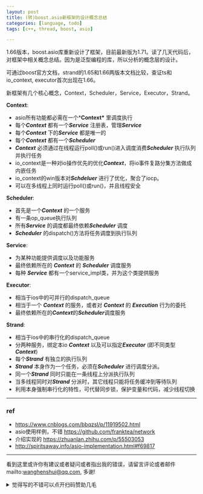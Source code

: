 ```yaml
---
layout: post
title: (转)boost.asio新框架的设计概念总结
categories: [language, todo]
tags: [c++, thread, boost, asio]

---
```



1.66版本，boost.asio库重新设计了框架，目前最新版为1.71。读了几天代码后，对框架中相关概念总结。因为是泛型编程的库，所以分析的概念层的设计。

可通过boost官方文档，strand的1.65和1.66两版本文档比较，查证ts和io_context, executor首次出现在1.66。

新框架有几个核心概念，Context，Scheduler，Service，Executor，Strand。

**Context**:

- asio所有功能都必需在一个***Context\*** 里调度执行
- 每个***Context*** 都有一个***Service*** 注册表，管理***Service***
-  每个***Context*** 下的***Service*** 都是唯一的
-  每个***Context*** 都有一个***Scheduler***
-  ***Context*** 必须通过在线程运行poll()或run()进入调度消费***Scheduler*** 执行队列并执行任务
-  io_context是一种对io操作优先的优化***Context***，将io事件复路分集方法做成内嵌任务
-  io_context的win版本对***Schdeluer*** 进行了优化，聚合了iocp。
-  可以在多线程上同时运行poll()或run()，并且线程安全

**Scheduler**:

- 首先是一个***Context*** 的一个服务
- 有一条op_queue执行队列
- 所有***Service*** 的调度都最终依赖***Scheduler*** 调度
- ***Scheduler*** 的dispatch()方法将任务调度到执行队列

**Service**:

- 为某种功能提供调度以及功能服务
- 最终依赖所在的 ***Context*** 的 ***Scheduler*** 调度服务
- 每种 ***Service*** 都有一个service_impl类，并为这个类提供服务

**Executor**:

- 相当于ios中的可并行的dispatch_queue
- 相当于一个 ***Context*** 的服务，或者对 ***Context*** 的 ***Execution*** 行为的委托
- 最终依赖所在的***Context***的***Scheduler***调度服务

**Strand**:

- 相当于ios中的串行化的dispatch_queue
- 分两种服务，绑定本io ***Context*** 以及可以指定***Executor*** (即不同类型***Context***)
- 每个***Strand*** 有独立的执行队列
- ***Strand*** 本身作为一个任务，必须在***Scheduler*** 进行调度分派。
- 同一个***Strand*** 同时只能在一条线程上分派执行队列
- 当多线程同时对***Strand*** 分派时，其它线程只能将任务缓冲到等待队列
- 利用本身强制串行化的特性，可代替同步锁，保护变量和代码，减少线程切换

---

### ref

- https://www.cnblogs.com/bbqzsl/p/11919502.html
- asio使用样例，不错 https://github.com/franktea/network
- 介绍实现的 https://zhuanlan.zhihu.com/p/55503053
- http://spiritsaway.info/asio-implementation.html#f69817



---

看到这里或许你有建议或者疑问或者指出我的错误，请留言评论或者邮件mailto:wanghenshui@qq.com, 多谢! 
<details>
<summary>觉得写的不错可以点开扫码赞助几毛</summary>
<img src="https://wanghenshui.github.io/assets/wepay.png" alt="微信转账">
</details>



